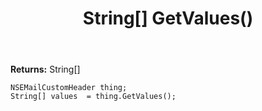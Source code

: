 ﻿---
uid: crmscript_ref_NSEMailCustomHeader_GetValues
title: String[] GetValues()
intellisense: NSEMailCustomHeader.GetValues
keywords: NSEMailCustomHeader, GetValues
so.topic: reference
---



**Returns:** String[]


```crmscript
NSEMailCustomHeader thing;
String[] values  = thing.GetValues();
```


